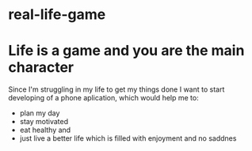 # real-life-game
<h1>Life is a game and you are the main character</h1>
<p>Since I'm struggling in my life to get my things done I want to start developing of a phone aplication, which would help me to:</p>
<ul>
  <li>plan my day</li>
  <li>stay motivated</li>
  <li>eat healthy and</li>
  <li>just live a better life which is filled with enjoyment and no saddnes</li>
